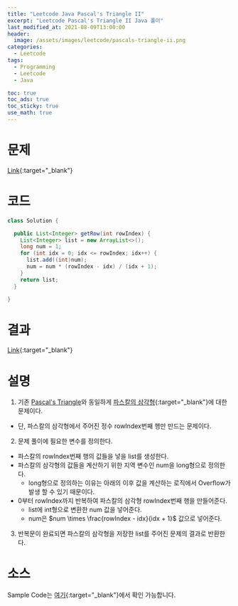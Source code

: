 ```yaml
---
title: "Leetcode Java Pascal's Triangle II"
excerpt: "Leetcode Pascal's Triangle II Java 풀이"
last_modified_at: 2021-08-09T13:00:00
header:
  image: /assets/images/leetcode/pascals-triangle-ii.png
categories:
  - Leetcode
tags:
  - Programming
  - Leetcode
  - Java

toc: true
toc_ads: true
toc_sticky: true
use_math: true
---
```

# 문제
[Link](https://leetcode.com/pascals-triangle-ii/){:target="_blank"}

# 코드
```java
class Solution {

  public List<Integer> getRow(int rowIndex) {
    List<Integer> list = new ArrayList<>();
    long num = 1;
    for (int idx = 0; idx <= rowIndex; idx++) {
      list.add((int)num);
      num = num * (rowIndex - idx) / (idx + 1);
    }
    return list;
  }

}
```

# 결과
[Link](https://leetcode.com/submissions/detail/535120781/){:target="_blank"}

# 설명
1. 기존 [Pascal's Triangle](../pascals-triangle)와 동일하게 [파스칼의 삼각형](https://ko.wikipedia.org/wiki/%ED%8C%8C%EC%8A%A4%EC%B9%BC%EC%9D%98_%EC%82%BC%EA%B0%81%ED%98%95){:target="_blank"}에 대한 문제이다.
- 단, 파스칼의 삼각형에서 주어진 정수 rowIndex번째 행만 만드는 문제이다.

2. 문제 풀이에 필요한 변수를 정의한다.
- 파스칼의 rowIndex번째 행의 값들을 넣을 list를 생성한다.
- 파스칼의 삼각형의 값들을 계산하기 위한 지역 변수인 num을 long형으로 정의한다.
  - long형으로 정의하는 이유는 아래의 이후 값을 계산하는 로직에서 Overflow가 발생 할 수 있기 때문이다.
- 0부터 rowIndex까지 반복하여 파스칼의 삼각형 rowIndex번째 행을 만들어준다.
  - list에 int형으로 변환한 num 값을 넣어준다.
  - num은 $num \times \frac{rowIndex - idx}{idx + 1}$ 값으로 넣어준다.

3. 반복문이 완료되면 파스칼의 삼각형을 저장한 list를 주어진 문제의 결과로 반환한다.

# 소스
Sample Code는 [여기](https://github.com/GracefulSoul/leetcode/blob/master/src/main/java/gracefulsoul/problems/PascalsTriangle.java){:target="_blank"}에서 확인 가능합니다.